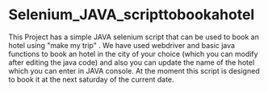 # Selenium_JAVA_scripttobookahotel

This Project has a simple JAVA selenium script that can be used to book an hotel using "make my trip" .
We have used webdriver and basic java functions to book an hotel in the city of your choice (which you can modify after editing the java code) and also you can update the name of the hotel which you can enter in JAVA console. 
At the moment this script is designed to book it at the next saturday of the current date.
